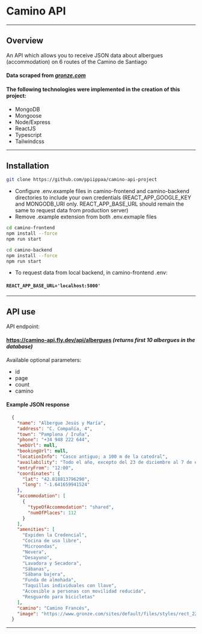 # Camino API
---
## Overview
An API which allows you to receive JSON data about albergues (accommodation) on 6 routes of the Camino de Santiago
#### Data scraped from *[gronze.com](https://www.gronze.com/)*
#### The following technologies were implemented in the creation of this project:
* MongoDB
* Mongoose
* Node/Express
* ReactJS
* Typescript
* Tailwindcss
---
## Installation
```sh
git clone https://github.com/ppiippaa/camino-api-project
```
* Configure .env.example files in camino-frontend and camino-backend directories to include your own credentials (REACT_APP_GOOGLE_KEY and MONGODB_URI only. REACT_APP_BASE_URL should remain the same to request data from production server)
* Remove .example extension from both .env.exmaple files
```sh
cd camino-frontend
npm install --force
npm run start
```
```sh
cd camino-backend
npm install --force
npm run start
```
* To request data from local backend, in camino-frontend .env:
#### ```REACT_APP_BASE_URL='localhost:5000'```


---
## API use
API endpoint:
#### https://camino-api.fly.dev/api/albergues *(returns first 10 albergues in the database)*
Available optional parameters:
* id
* page
* count
* camino
#### Example JSON response
```json 
  {
    "name": "Albergue Jesús y María",
    "address": "C. Compañía, 4",
    "town": "Pamplona / Iruña",
    "phone": "+34 948 222 644",
    "webUrl": null,
    "bookingUrl": null,
    "locationInfo": "Casco antiguo; a 100 m de la catedral",
    "availability": "Todo el año, excepto del 23 de diciembre al 7 de enero",
    "entryFrom": "12:00",
    "coordinates": {
      "lat": "42.818813796290",
      "long": "-1.641659941524"
    },
    "accommodation": [
      {
        "typeOfAccommodation": "shared",
        "numOfPlaces": 112
      }
    ],
    "amenities": [
      "Expiden la Credencial",
      "Cocina de uso libre",
      "Microondas",
      "Nevera",
      "Desayuno",
      "Lavadora y Secadora",
      "Sábanas",
      "Sábana bajera",
      "Funda de almohada",
      "Taquillas individuales con llave",
      "Accesible a personas con movilidad reducida",
      "Resguardo para bicicletas"
    ],
    "camino": "Camino Francés",
    "image": "https://www.gronze.com/sites/default/files/styles/rect_220/public/foto/albergue/1233/pamplona-jesus-1.jpg?itok=MUPBJVnX&timestamp=1650172940"
  }
```
---
